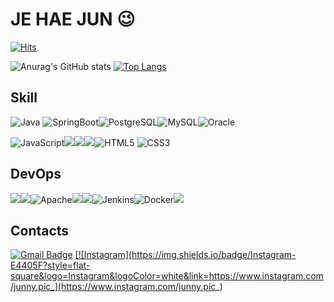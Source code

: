 # JE HAE JUN 😉

[![Hits](https://hits.seeyoufarm.com/api/count/incr/badge.svg?url=https%3A%2F%2Fgithub.com%2FJehaejun&count_bg=%235FB7F1&title_bg=%237A7777&icon=&icon_color=%23E7E7E7&title=hits&edge_flat=false)](https://hits.seeyoufarm.com)

![Anurag's GitHub stats](https://github-readme-stats.vercel.app/api?username=Jehaejun&show_icons=true)
[![Top Langs](https://github-readme-stats.vercel.app/api/top-langs/?username=Jehaejun&layout=compact)](https://github.com/anuraghazra/github-readme-stats)




## Skill

![Java](https://img.shields.io/badge/Java-007396.svg?&style=for-the-badge&logo=Java&logoColor=white) ![SpringBoot](https://img.shields.io/badge/Spring%20Boot-6DB33F.svg?&style=for-the-badge&logo=Spring%20Boot&logoColor=white)![PostgreSQL](https://img.shields.io/badge/PostgreSQL-4169E1.svg?&style=for-the-badge&logo=PostgreSQL&logoColor=white)![MySQL](https://img.shields.io/badge/MySQL-4479A1.svg?&style=for-the-badge&logo=MySQL&logoColor=white)![Oracle](https://img.shields.io/badge/Oracle-F80000.svg?&style=for-the-badge&logo=Oracle&logoColor=white)

![JavaScript](https://img.shields.io/badge/JavaScript-F7DF1E.svg?&style=for-the-badge&logo=JavaScript&logoColor=white)<img src="https://img.shields.io/badge/jquery-0769AD?style=for-the-badge&logo=jquery&logoColor=white"><img src="https://img.shields.io/badge/vue.js-4FC08D?style=for-the-badge&logo=vue.js&logoColor=white"><img src="https://img.shields.io/badge/react-61DAFB?style=for-the-badge&logo=react&logoColor=black">![HTML5](https://img.shields.io/badge/HTML5-E34F26.svg?&style=for-the-badge&logo=HTML5&logoColor=white) ![CSS3](https://img.shields.io/badge/CSS3-1572B6.svg?&style=for-the-badge&logo=CSS3&logoColor=white)  



## DevOps

<img src="https://img.shields.io/badge/git-F05032?style=for-the-badge&logo=git&logoColor=white"><img src="https://img.shields.io/badge/github-181717?style=for-the-badge&logo=github&logoColor=white">![Apache](https://img.shields.io/badge/Apache-D22128.svg?&style=for-the-badge&logo=Apache&logoColor=white)<img src="https://img.shields.io/badge/apache tomcat-F8DC75?style=for-the-badge&logo=apachetomcat&logoColor=white"><img src="https://img.shields.io/badge/linux-FCC624?style=for-the-badge&logo=linux&logoColor=black">![Jenkins](https://img.shields.io/badge/Jenkins-D24939.svg?&style=for-the-badge&logo=Jenkins&logoColor=white)![Docker](https://img.shields.io/badge/Docker-2496ED.svg?&style=for-the-badge&logo=Docker&logoColor=white)<img src="https://img.shields.io/badge/amazonaws-232F3E?style=for-the-badge&logo=amazonaws&logoColor=white">



## Contacts

[![Gmail Badge](https://img.shields.io/badge/Gmail-d14836?style=flat-square&logo=Gmail&logoColor=white&link=mailto:jhjun07@gmail.com)](mailto:jhjun07@gmail.com) <a href="https://www.instagram.com/junny.pic_"> [![Instagram](https://img.shields.io/badge/Instagram-E4405F?style=flat-square&logo=Instagram&logoColor=white&link=https://www.instagram.com/junny.pic_](https://www.instagram.com/junny.pic_)

